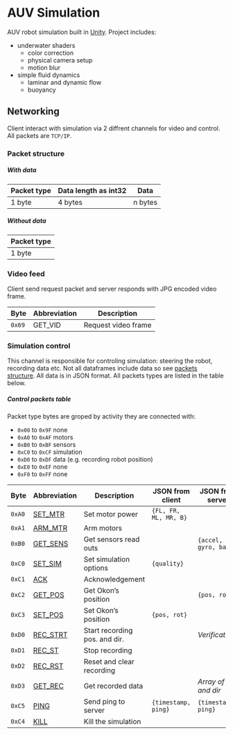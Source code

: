 # AUV Simulation
AUV robot simulation built in [Unity](https://unity.com/). Project includes:
- underwater shaders
    - color correction
    - physical camera setup
    - motion blur
- simple fluid dynamics
    - laminar and dynamic flow
    - buoyancy

## Networking
Client interact with simulation via 2 diffrent channels for video and control. All packets are `TCP/IP`.
### Packet structure

##### With data

| Packet type | Data length as int32 | Data |
| ----------- | -------------------- | ---- | 
| 1 byte | 4 bytes | n bytes |
##### Without data

| Packet type | 
| ----------- |	
| 1 byte |

### Video feed
Client send request packet and server responds with JPG encoded video frame.

| Byte | Abbreviation | Description |
| ---- | ------------ | ----------- |
| `0x69` | GET_VID | Request video frame |

### Simulation control
This channel is responsible for controling simulation: steering the robot, recording data etc. Not all dataframes include data so see [packets structure](#packet-structure). All data is in JSON format. All packets types are listed in the table below.
##### Control packets table
Packet type bytes are groped by activity they are connected with:
- `0x00` to `0x9F` none 
- `0xA0` to `0xAF` motors
- `0xB0` to `0xBF` sensors
- `0xC0` to `0xCF` simulation
- `0xD0` to `0xDF` data (e.g. recording robot position)
- `0xE0` to `0xEF` none
- `0xF0` to `0xFF` none

| Byte | Abbreviation | Description | JSON from client | JSON from server | Working |
| ---- | ------------ | ------------| ---------------- | ---------------- | ------- | 
| `0xA0` | [SET_MTR](#set_mtr) | Set motor power | ```{FL, FR, ML, MR, B}``` |  | Yes
| `0xA1` | [ARM_MTR](#ARM_MTR) | Arm motors |  |  | 
| `0xB0` | [GET_SENS](#GET_SENS)	| Get sensors read outs	|  | `{accel, gyro, baro}` |
| `0xC0` | [SET_SIM](#SET_SIM) | Set simulation options | `{quality}` |	 |
| `0xC1` | [ACK](#ACK) | Acknowledgement |  |  |
| `0xC2` | [GET_POS](#GET_POS) | Get Okon’s position |  | `{pos, rot}` | 
| `0xC3` | [SET_POS](#SET_POS) | Set Okon’s position |	`{pos, rot}` |  |
| `0xD0` | [REC_STRT](#REC_STRT) | Start recording pos. and dir. | | *Verification?*
| `0xD1` | [REC_ST](#REC_ST) | Stop recording | | |
| `0xD2` | [REC_RST](#_RST) | Reset and clear recording | | |
| `0xD3` | [GET_REC](#GET_REC) | Get recorded data | | *Array of pos and dir*
| `0xC5` | [PING](#PING) | Send ping to server |	`{timestamp, ping}` | `{timestamp, ping}`
| `0xC4` | [KILL](#KILL) | Kill the simulation |	| |




